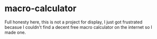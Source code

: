 # macro-calculator

Full honesty here, this is not a project for display, I just got frustrated becasue I couldn't find a decent free macro calculator on the internet so I made one.
